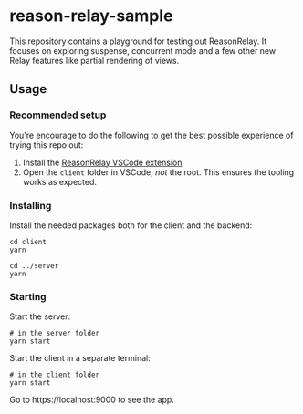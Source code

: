 # reason-relay-sample

This repository contains a playground for testing out ReasonRelay. It focuses on exploring suspense, concurrent mode and a few other new Relay features like partial rendering of views.

## Usage

### Recommended setup

You're encourage to do the following to get the best possible experience of trying this repo out:

1. Install the [ReasonRelay VSCode extension](https://marketplace.visualstudio.com/items?itemName=GabrielNordeborn.vscode-reason-relay)
2. Open the `client` folder in VSCode, _not_ the root. This ensures the tooling works as expected.

### Installing

Install the needed packages both for the client and the backend:

```
cd client
yarn

cd ../server
yarn
```

### Starting

Start the server:

```
# in the server folder
yarn start
```

Start the client in a separate terminal:

```
# in the client folder
yarn start
```

Go to https://localhost:9000 to see the app.

